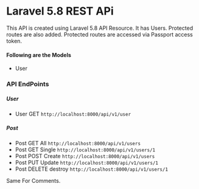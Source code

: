 # Laravel 5.8 REST APi
This API is created using Laravel 5.8 API Resource. It has Users. Protected routes are also added. Protected routes are accessed via Passport access token.

#### Following are the Models
* User

### API EndPoints
##### User
* User GET `http://localhost:8000/api/v1/user`
##### Post
* Post GET All `http://localhost:8000/api/v1/users`
* Post GET Single `http://localhost:8000/api/v1/users/1`
* Post POST Create `http://localhost:8000/api/v1/users`
* Post PUT Update `http://localhost:8000/api/v1/users/1`
* Post DELETE destroy `http://localhost:8000/api/v1/users/1`

Same For Comments.
